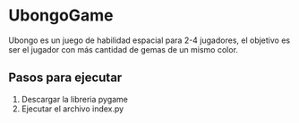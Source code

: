 # UbongoGame
Ubongo es un juego de habilidad espacial para 2-4 jugadores, el objetivo es ser el jugador con
más cantidad de gemas de un mismo color.
## Pasos para ejecutar
1. Descargar la libreria pygame
2. Ejecutar el archivo index.py
